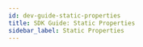 ```yaml
---
id: dev-guide-static-properties
title: SDK Guide: Static Properties
sidebar_label: Static Properties
---
```

